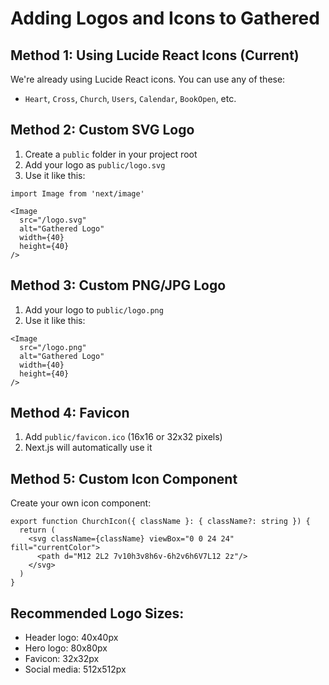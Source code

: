 # Adding Logos and Icons to Gathered

## Method 1: Using Lucide React Icons (Current)
We're already using Lucide React icons. You can use any of these:
- `Heart`, `Cross`, `Church`, `Users`, `Calendar`, `BookOpen`, etc.

## Method 2: Custom SVG Logo
1. Create a `public` folder in your project root
2. Add your logo as `public/logo.svg`
3. Use it like this:

```tsx
import Image from 'next/image'

<Image 
  src="/logo.svg" 
  alt="Gathered Logo" 
  width={40} 
  height={40} 
/>
```

## Method 3: Custom PNG/JPG Logo
1. Add your logo to `public/logo.png`
2. Use it like this:

```tsx
<Image 
  src="/logo.png" 
  alt="Gathered Logo" 
  width={40} 
  height={40} 
/>
```

## Method 4: Favicon
1. Add `public/favicon.ico` (16x16 or 32x32 pixels)
2. Next.js will automatically use it

## Method 5: Custom Icon Component
Create your own icon component:

```tsx
export function ChurchIcon({ className }: { className?: string }) {
  return (
    <svg className={className} viewBox="0 0 24 24" fill="currentColor">
      <path d="M12 2L2 7v10h3v8h6v-6h2v6h6V7L12 2z"/>
    </svg>
  )
}
```

## Recommended Logo Sizes:
- Header logo: 40x40px
- Hero logo: 80x80px  
- Favicon: 32x32px
- Social media: 512x512px
